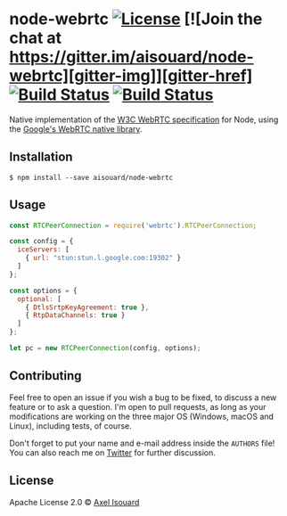 # node-webrtc [![License][license-img]][license-href] [![Join the chat at https://gitter.im/aisouard/node-webrtc][gitter-img]][gitter-href] [![Build Status][travis-img]][travis-href] [![Build Status][appveyor-img]][appveyor-href]

Native implementation of the [W3C WebRTC specification][w3c-spec] for Node,
using the [Google's WebRTC native library][webrtc-native].

## Installation

```
$ npm install --save aisouard/node-webrtc
```

## Usage

```javascript
const RTCPeerConnection = require('webrtc').RTCPeerConnection;

const config = {
  iceServers: [
    { url: "stun:stun.l.google.com:19302" }
  ]
};

const options = {
  optional: [
    { DtlsSrtpKeyAgreement: true },
    { RtpDataChannels: true }
  ]
};

let pc = new RTCPeerConnection(config, options);
```

## Contributing

Feel free to open an issue if you wish a bug to be fixed, to discuss a new
feature or to ask a question. I'm open to pull requests, as long as your
modifications are working on the three major OS (Windows, macOS and Linux),
including tests, of course.

Don't forget to put your name and e-mail address inside the `AUTHORS` file!
You can also reach me on [Twitter][twitter] for further discussion.

## License

Apache License 2.0 © [Axel Isouard][author]

[license-img]:https://img.shields.io/badge/License-Apache%202.0-blue.svg
[license-href]:https://opensource.org/licenses/Apache-2.0
[appveyor-img]:https://ci.appveyor.com/api/projects/status/i6c5x98af1rdgtub?svg=true
[appveyor-href]:https://ci.appveyor.com/project/aisouard/node-webrtc
[travis-img]:https://travis-ci.org/aisouard/node-webrtc.svg?branch=develop
[travis-href]:https://travis-ci.org/aisouard/node-webrtc
[gitter-img]:https://badges.gitter.im/aisouard/node-webrtc.svg
[gitter-href]:https://gitter.im/aisouard/node-webrtc?utm_source=badge&utm_medium=badge&utm_campaign=pr-badge&utm_content=badge
[w3c-spec]:https://www.w3.org/TR/2016/WD-webrtc-20161124/
[webrtc-native]:https://webrtc.org/native-code
[twitter]:https://twitter.com/aisouard
[author]:https://axel.isouard.fr
